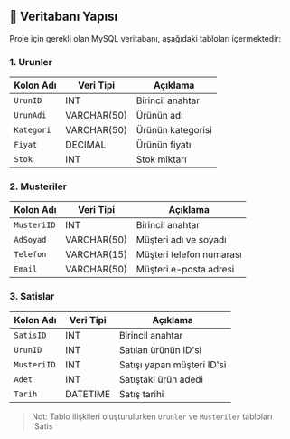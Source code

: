 
## 💾 Veritabanı Yapısı

Proje için gerekli olan MySQL veritabanı, aşağıdaki tabloları içermektedir:

### 1. **Urunler**
| Kolon Adı   | Veri Tipi  | Açıklama               |
|-------------|------------|------------------------|
| `UrunID`    | INT        | Birincil anahtar       |
| `UrunAdi`   | VARCHAR(50)| Ürünün adı            |
| `Kategori`  | VARCHAR(50)| Ürünün kategorisi     |
| `Fiyat`     | DECIMAL    | Ürünün fiyatı         |
| `Stok`      | INT        | Stok miktarı          |

### 2. **Musteriler**
| Kolon Adı   | Veri Tipi  | Açıklama               |
|-------------|------------|------------------------|
| `MusteriID` | INT        | Birincil anahtar       |
| `AdSoyad`   | VARCHAR(50)| Müşteri adı ve soyadı |
| `Telefon`   | VARCHAR(15)| Müşteri telefon numarası |
| `Email`     | VARCHAR(50)| Müşteri e-posta adresi |

### 3. **Satislar**
| Kolon Adı   | Veri Tipi  | Açıklama               |
|-------------|------------|------------------------|
| `SatisID`   | INT        | Birincil anahtar       |
| `UrunID`    | INT        | Satılan ürünün ID'si  |
| `MusteriID` | INT        | Satışı yapan müşteri ID'si |
| `Adet`      | INT        | Satıştaki ürün adedi  |
| `Tarih`     | DATETIME   | Satış tarihi          |

> Not: Tablo ilişkileri oluşturulurken `Urunler` ve `Musteriler` tabloları `Satis
